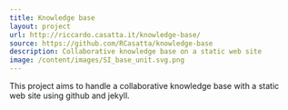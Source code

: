 ```yaml
---
title: Knowledge base
layout: project
url: http://riccardo.casatta.it/knowledge-base/
source: https://github.com/RCasatta/knowledge-base
description: Collaborative knowledge base on a static web site
image: /content/images/SI_base_unit.svg.png
---
```


This project aims to handle a collaborative knowledge base with a static web site using github and jekyll.
